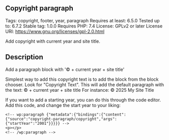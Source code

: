 ## Copyright paragraph

Tags: copyright, footer, year, paragraph
Requires at least: 6.5.0
Tested up to: 6.7.2
Stable tag: 1.0.0
Requires PHP: 7.4
License: GPLv2 or later
License URI: https://www.gnu.org/licenses/gpl-2.0.html

Add copyright with current year and site title.

## Description

Add a paragraph block with '© + current year + site title'

Simplest way to add this copyright text is to add the block from the block
chooser. Look for "Copyright Text". This will add the default paragraph with
the text: © + current year + site title
For instance: © 2025 My Site Title

If you want to add a starting year, you can do this through the code editor.
Add this code, and change the start year to your liking:

```
<!-- wp:paragraph {"metadata":{"bindings":{"content":{"source":"copyright-paragraph/copyright","args":{"startYear":"2001"}}}}} -->
<p></p>
<!-- /wp:paragraph -->
```

